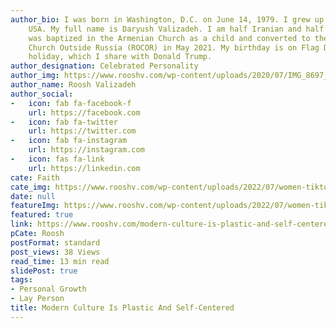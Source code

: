 ```yaml
---
author_bio: I was born in Washington, D.C. on June 14, 1979. I grew up in Maryland,
    USA. My full name is Daryush Valizadeh. I am half Iranian and half Armenian. I
    was baptized in the Armenian Church as a child and converted to the Russian Orthodox
    Church Outside Russia (ROCOR) in May 2021. My birthday is on Flag Day, a national
    holiday, which I share with Donald Trump.
author_designation: Celebrated Personality
author_img: https://www.rooshv.com/wp-content/uploads/2020/07/IMG_8697_2240-1920x1280.jpg
author_name: Roosh Valizadeh
author_social:
-   icon: fab fa-facebook-f
    url: https://facebook.com
-   icon: fab fa-twitter
    url: https://twitter.com
-   icon: fab fa-instagram
    url: https://instagram.com
-   icon: fas fa-link
    url: https://linkedin.com
cate: Faith
cate_img: https://www.rooshv.com/wp-content/uploads/2022/07/women-tiktok-selfie-dancing-550x362.jpg
date: null
featureImg: https://www.rooshv.com/wp-content/uploads/2022/07/women-tiktok-selfie-dancing-550x362.jpg
featured: true
link: https://www.rooshv.com/modern-culture-is-plastic-and-self-centered
pCate: Roosh
postFormat: standard
post_views: 38 Views
read_time: 13 min read
slidePost: true
tags:
- Personal Growth
- Lay Person
title: Modern Culture Is Plastic And Self-Centered
---
```

